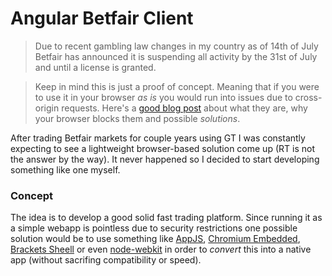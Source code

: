 # Angular Betfair Client

> Due to recent gambling law changes in my country as of 14th of July Betfair has announced it is suspending all activity by the 31st of July and until a license is granted.

> Keep in mind this is just a proof of concept. Meaning that if you were to use it in your browser *as is* you would run into issues due to cross-origin requests.
Here's a [good blog post](https://jvaneyck.wordpress.com/2014/01/07/cross-domain-requests-in-javascript/) about what they are, why your browser blocks them and possible *solutions*.

After trading Betfair markets for couple years using GT I was constantly expecting to see a lightweight browser-based solution come up (RT is not the answer by the way). It never happened so I decided to start developing something like one myself.

### Concept

The idea is to develop a good solid fast trading platform.
Since running it as a simple webapp is pointless due to security restrictions one possible solution would be to use something like [AppJS](http://appjs.com/), [Chromium Embedded](https://bitbucket.org/chromiumembedded/cef), [Brackets Sheell](https://github.com/adobe/brackets-shell) or even [node-webkit](https://github.com/nwjs/nw.js) in order to *convert* this into a native app (without sacrifing compatibility or speed).
